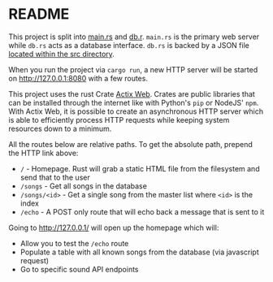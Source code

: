 # README

This project is split into [main.rs](src/main.rs) and [db.r](src/db.rs). `main.rs` is the primary web server while `db.rs` acts as a database interface. `db.rs` is backed by a JSON file [located within the src directory](src/data.json).

When you run the project via `cargo run`, a new HTTP server will be started on <http://127.0.0.1:8080> with a few routes.

This project uses the rust Crate [Actix Web](https://actix.rs/). Crates are public libraries that can be installed through the internet like with Python's `pip` or NodeJS' `npm`. With Actix Web, it is possible to create an asynchronous HTTP server which is able to efficiently process HTTP requests while keeping system resources down to a minimum.

All the routes below are relative paths. To get the absolute path, prepend the HTTP link above:

- `/` - Homepage. Rust will grab a static HTML file from the filesystem and send that to the user
- `/songs` - Get all songs in the database
- `/songs/<id>` - Get a single song from the master list where `<id>` is the index
- `/echo` - A POST only route that will echo back a message that is sent to it

Going to <http://127.0.0.1/> will open up the homepage which will:

- Allow you to test the `/echo` route
- Populate a table with all known songs from the database (via javascript request)
- Go to specific sound API endpoints
